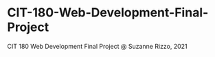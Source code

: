 # CIT-180-Web-Development-Final-Project
CIT 180 Web Development Final Project
@ Suzanne Rizzo, 2021
